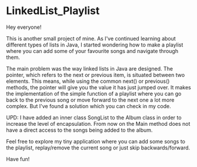 # LinkedList_Playlist

Hey everyone!

This is another small project of mine. As I've continued learning about different types of lists in Java, I started wondering how to make a playlist where you can add some of your favourite songs and navigate through them.
<br>


The main problem was the way linked lists in Java are designed. The pointer, which refers to the next or previous item, is situated between two elements. This means, while using the common next() or previous() methods,
the pointer will give you the value it has just jumped over. It makes the implementation of the simple function of a playlist where you can go back to the previous song or move forward to the next one a lot more complex.
But I've found a solution which you can check in my code.
<br>

UPD: I have added an inner class SongList to the Album class in order to increase the level of encapsulation. From now on the Main method does not have a direct access to the songs being added to the album.


Feel free to explore my tiny application where you can add some songs to the playlist, replay/remove the current song or just skip backwards/forward. 

Have fun!
